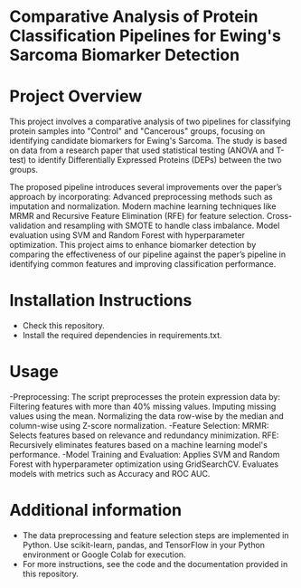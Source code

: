# Comparative Analysis of Protein Classification Pipelines for Ewing's Sarcoma Biomarker Detection
# Project Overview
  This project involves a comparative analysis of two pipelines for classifying protein samples into "Control" and "Cancerous" groups, focusing on identifying candidate biomarkers for Ewing's Sarcoma. The study is based on data from a research paper that used statistical testing (ANOVA and T-test) to identify Differentially Expressed Proteins (DEPs) between the two groups.

The proposed pipeline introduces several improvements over the paper’s approach by incorporating:
  Advanced preprocessing methods such as imputation and normalization.
  Modern machine learning techniques like MRMR and Recursive Feature Elimination (RFE) for feature selection.
  Cross-validation and resampling with SMOTE to handle class imbalance.
  Model evaluation using SVM and Random Forest with hyperparameter optimization.
This project aims to enhance biomarker detection by comparing the effectiveness of our pipeline against the paper’s pipeline in identifying common features and improving classification performance.

# Installation Instructions
- Check this repository.
- Install the required dependencies in requirements.txt.

# Usage
-Preprocessing: The script preprocesses the protein expression data by:
  Filtering features with more than 40% missing values.
  Imputing missing values using the mean.
  Normalizing the data row-wise by the median and column-wise using Z-score normalization.
-Feature Selection:
  MRMR: Selects features based on relevance and redundancy minimization.
  RFE: Recursively eliminates features based on a machine learning model's performance.
-Model Training and Evaluation:
  Applies SVM and Random Forest with hyperparameter optimization using GridSearchCV.
  Evaluates models with metrics such as Accuracy and ROC AUC.

# Additional information 
- The data preprocessing and feature selection steps are implemented in Python. Use scikit-learn, pandas, and TensorFlow in your Python environment or Google Colab for execution.
- For more instructions, see the code and the documentation provided in this repository.
